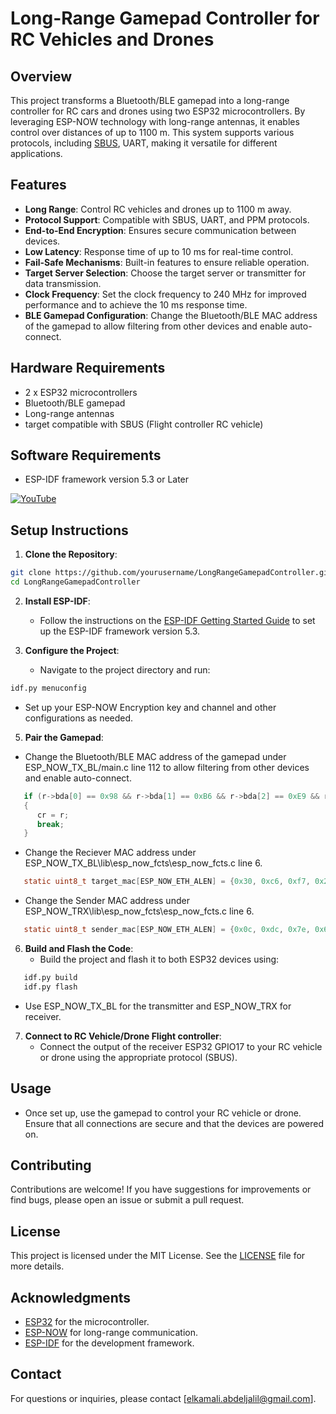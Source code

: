 # Long-Range Gamepad Controller for RC Vehicles and Drones


## Overview
This project transforms a Bluetooth/BLE gamepad into a long-range controller for RC cars and drones using two ESP32 microcontrollers. By leveraging ESP-NOW technology with long-range antennas, it enables control over distances of up to 1100 m. This system supports various protocols, including [SBUS](https://sigrok.org/wiki/Protocol_decoder:Sbus_futaba), UART, making it versatile for different applications.

## Features
- **Long Range**: Control RC vehicles and drones up to 1100 m away.
- **Protocol Support**: Compatible with SBUS, UART, and PPM protocols.
- **End-to-End Encryption**: Ensures secure communication between devices.
- **Low Latency**: Response time of up to 10 ms for real-time control.
- **Fail-Safe Mechanisms**: Built-in features to ensure reliable operation.
- **Target Server Selection**: Choose the target server or transmitter for data transmission.
- **Clock Frequency**: Set the clock frequency to 240 MHz for improved performance and to achieve the 10 ms response time.
- **BLE Gamepad Configuration**: Change the Bluetooth/BLE MAC address of the gamepad to allow filtering from other devices and enable auto-connect.


## Hardware Requirements
- 2 x ESP32 microcontrollers
- Bluetooth/BLE gamepad
- Long-range antennas
- target compatible with SBUS (Flight controller  RC vehicle)

## Software Requirements
- ESP-IDF framework version 5.3 or Later

[![YouTube](http://i.ytimg.com/vi/6BQFID5WnuM/hqdefault.jpg)](https://www.youtube.com/watch?v=6BQFID5WnuM)

## Setup Instructions
1. **Clone the Repository**:
```bash 
git clone https://github.com/yourusername/LongRangeGamepadController.git 
cd LongRangeGamepadController
```
2. **Install ESP-IDF**:
   - Follow the instructions on the [ESP-IDF Getting Started Guide](https://docs.espressif.com/projects/esp-idf/en/latest/esp32/get-started/index.html) to set up the ESP-IDF framework version 5.3.

3. **Configure the Project**:
   - Navigate to the project directory and run:
```bash 
idf.py menuconfig
```
- Set up your ESP-NOW Encryption key and channel and other configurations as needed.
  
5. **Pair the Gamepad**:
 - Change the Bluetooth/BLE MAC address of the gamepad under ESP_NOW_TX_BL/main.c line 112 to allow filtering from other devices and enable auto-connect.
```c 
   if (r->bda[0] == 0x98 && r->bda[1] == 0xB6 && r->bda[2] == 0xE9 && r->bda[3] == 0xB7 && r->bda[4] == 0x11 && r->bda[5] == 0x11)
   {
      cr = r;
      break;
   }
```
- Change the Reciever MAC address under ESP_NOW_TX_BL\lib\esp_now_fcts\esp_now_fcts.c line 6.
```c 
   static uint8_t target_mac[ESP_NOW_ETH_ALEN] = {0x30, 0xc6, 0xf7, 0x23, 0x28, 0x11};
```
- Change the Sender MAC address under ESP_NOW_TRX\lib\esp_now_fcts\esp_now_fcts.c line 6.
```c 
   static uint8_t sender_mac[ESP_NOW_ETH_ALEN] = {0x0c, 0xdc, 0x7e, 0x62, 0xb9, 0xa9};
```


6. **Build and Flash the Code**:
   - Build the project and flash it to both ESP32 devices using:
```bash 
   idf.py build 
   idf.py flash
```
- Use ESP_NOW_TX_BL for the transmitter and ESP_NOW_TRX for receiver.

7. **Connect to RC Vehicle/Drone Flight controller**:
   - Connect the output of the receiver ESP32 GPIO17 to your RC vehicle or drone using the appropriate protocol (SBUS).

## Usage
- Once set up, use the gamepad to control your RC vehicle or drone. Ensure that all connections are secure and that the devices are powered on.

## Contributing
Contributions are welcome! If you have suggestions for improvements or find bugs, please open an issue or submit a pull request.

## License
This project is licensed under the MIT License. See the [LICENSE](LICENSE) file for more details.

## Acknowledgments
- [ESP32](https://www.espressif.com/en/products/hardware/esp32/overview) for the microcontroller.
- [ESP-NOW](https://docs.espressif.com/projects/esp-idf/en/latest/esp32/api-reference/wifi/esp_now.html) for long-range communication.
- [ESP-IDF](https://github.com/espressif/esp-idf) for the development framework.

## Contact
For questions or inquiries, please contact [elkamali.abdeljalil@gmail.com].
